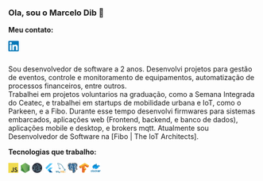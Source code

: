 ### Ola, sou o Marcelo Dib 👋

**Meu contato:**

<a href="http://linkedin.com/in/marcelo-dib" target="_blank">
  <img src="https://raw.githubusercontent.com/marcelodib/marcelodib/master/assets/linkedin.svg" width="21px"  alt="Marcelo Dib | LinkedIn" align="left" />
</a>

<br />
<br />

Sou desenvolvedor de software a 2 anos. Desenvolvi projetos para gestão de eventos, controle e monitoramento de equipamentos, automatização de processos financeiros, entre outros.<br /> 
Trabalhei em projetos voluntarios na graduação, como a Semana Integrada do Ceatec, e trabalhei em startups de mobilidade urbana e IoT, como o Parkeen, e a Fibo. 
Durante esse tempo desenvolvi firmwares para sistemas embarcados, aplicações web (Frontend, backend, e banco de dados), aplicações mobile e desktop, e brokers mqtt.
Atualmente sou Desenvolvedor de Software na [Fibo | The IoT Architects].

**Tecnologias que trabalho:**

<code><img height="20" src="https://raw.githubusercontent.com/marcelodib/marcelodib/master/assets/javascript.png"></code>
<code><img height="20" src="https://raw.githubusercontent.com/marcelodib/marcelodib/master/assets/nodejs.png"></code>
<code><img height="20" src="https://raw.githubusercontent.com/marcelodib/marcelodib/master/assets/electron.png"></code>
<code><img height="20" src="https://raw.githubusercontent.com/marcelodib/marcelodib/master/assets/flutter.png"></code>
<code><img height="20" src="https://raw.githubusercontent.com/marcelodib/marcelodib/master/assets/mysql.png"></code>
<code><img height="20" src="https://raw.githubusercontent.com/marcelodib/marcelodib/master/assets/postgres.png"></code>
<code><img height="20" src="https://raw.githubusercontent.com/marcelodib/marcelodib/master/assets/tensorflow.png"></code>
<code><img height="20" src="https://raw.githubusercontent.com/marcelodib/marcelodib/master/assets/docker.png"></code>
